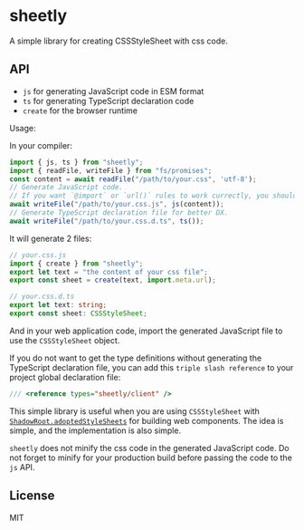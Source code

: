 # sheetly

A simple library for creating CSSStyleSheet with css code.

## API

- `js` for generating JavaScript code in ESM format
- `ts` for generating TypeScript declaration code
- `create` for the browser runtime

Usage:

In your compiler:

```js
import { js, ts } from "sheetly";
import { readFile, writeFile } from "fs/promises";
const content = await readFile("/path/to/your.css", 'utf-8');
// Generate JavaScript code. 
// If you want `@import` or `url()` rules to work currectly, you should put the output file in the same directory with the source file.
await writeFile("/path/to/your.css.js", js(content));
// Generate TypeScript declaration file for better DX.
await writeFile("/path/to/your.css.d.ts", ts());
```

It will generate 2 files:

```js
// your.css.js
import { create } from "sheetly";
export let text = "the content of your css file";
export const sheet = create(text, import.meta.url);
```

```ts
// your.css.d.ts
export let text: string;
export const sheet: CSSStyleSheet;
```

And in your web application code, import the generated JavaScript file to use the `CSSStyleSheet` object. 

If you do not want to get the type definitions without generating the TypeScript declaration file, you can add this `triple slash reference` to your project global declaration file:

```ts
/// <reference types="sheetly/client" />
```

This simple library is useful when you are using `CSSStyleSheet` with [`ShadowRoot.adoptedStyleSheets`](https://developer.mozilla.org/en-US/docs/Web/API/ShadowRoot/adoptedStyleSheets) for building web components. The idea is simple, and the implementation is also simple.

`sheetly` does not minify the css code in the generated JavaScript code. Do not forget to minify for your production build before passing the code to the `js` API.

## License

MIT
